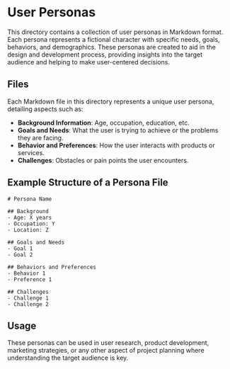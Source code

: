 # User Personas

This directory contains a collection of user personas in Markdown format. Each persona represents a fictional character with specific needs, goals, behaviors, and demographics. These personas are created to aid in the design and development process, providing insights into the target audience and helping to make user-centered decisions.

## Files

Each Markdown file in this directory represents a unique user persona, detailing aspects such as:
- **Background Information**: Age, occupation, education, etc.
- **Goals and Needs**: What the user is trying to achieve or the problems they are facing.
- **Behavior and Preferences**: How the user interacts with products or services.
- **Challenges**: Obstacles or pain points the user encounters.

## Example Structure of a Persona File

```
# Persona Name

## Background
- Age: X years
- Occupation: Y
- Location: Z

## Goals and Needs
- Goal 1
- Goal 2

## Behaviors and Preferences
- Behavior 1
- Preference 1

## Challenges
- Challenge 1
- Challenge 2
```

## Usage

These personas can be used in user research, product development, marketing strategies, or any other aspect of project planning where understanding the target audience is key.
